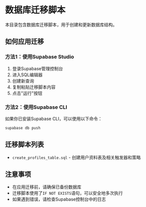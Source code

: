 # 数据库迁移脚本

本目录包含数据库迁移脚本，用于创建和更新数据库结构。

## 如何应用迁移

### 方法1：使用Supabase Studio

1. 登录Supabase管理控制台
2. 进入SQL编辑器
3. 创建新查询
4. 复制粘贴迁移脚本内容
5. 点击"运行"按钮

### 方法2：使用Supabase CLI

如果你已安装Supabase CLI，可以使用以下命令：

```bash
supabase db push
```

## 迁移脚本列表

- `create_profiles_table.sql` - 创建用户资料表及相关触发器和策略

## 注意事项

- 在应用迁移前，请确保已备份数据库
- 迁移脚本使用了`IF NOT EXISTS`语句，可以安全地多次执行
- 如果遇到错误，请检查Supabase控制台中的日志 